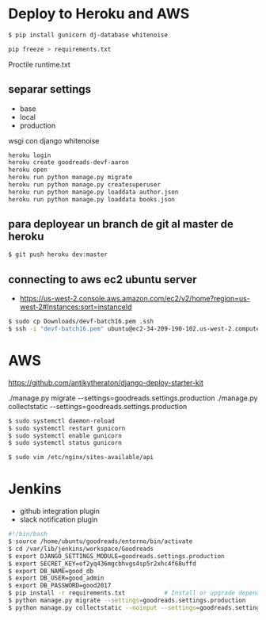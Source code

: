 # Deploy to Heroku and AWS

```bash
$ pip install gunicorn dj-database whitenoise

pip freeze > requirements.txt
```
Proctile
runtime.txt

## separar settings
- base
- local
- production

wsgi con django whitenoise

```bash
heroku login
heroku create goodreads-devf-aaron
heroku open
heroku run python manage.py migrate
heroku run python manage.py createsuperuser
heroku run python manage.py loaddata author.json
heroku run python manage.py loaddata books.json
```
## para deployear un branch de git al master de heroku
```bash
$ git push heroku dev:master
```

## connecting to aws ec2 ubuntu server

- https://us-west-2.console.aws.amazon.com/ec2/v2/home?region=us-west-2#Instances:sort=instanceId

```bash
$ sudo cp Downloads/devf-batch16.pem .ssh
$ ssh -i "devf-batch16.pem" ubuntu@ec2-34-209-190-102.us-west-2.compute.amazonaws.com
```


# AWS

https://github.com/antikytheraton/django-deploy-starter-kit

./manage.py migrate --settings=goodreads.settings.production
./manage.py collectstatic --settings=goodreads.settings.production

```bash
$ sudo systemctl daemon-reload
$ sudo systemctl restart gunicorn
$ sudo systemctl enable gunicorn
$ sudo systemctl status gunicorn

$ sudo vim /etc/nginx/sites-available/api
```

# Jenkins
- github integration plugin
- slack notification plugin

```bash
#!/bin/bash
$ source /home/ubuntu/goodreads/entorno/bin/activate
$ cd /var/lib/jenkins/workspace/Goodreads
$ export DJANGO_SETTINGS_MODULE=goodreads.settings.production
$ export SECRET_KEY=of2yq436mgcbhvgs4sp5r2xhc4f68uffd
$ export DB_NAME=good_db
$ export DB_USER=good_admin
$ export DB_PASSWORD=good2017
$ pip install -r requirements.txt           # Install or upgrade dependencies
$ python manage.py migrate --settings=goodreads.settings.production               # Apply South's database migrations
$ python manage.py collectstatic --noinput --settings=goodreads.settings.production  # Collect static files
```


